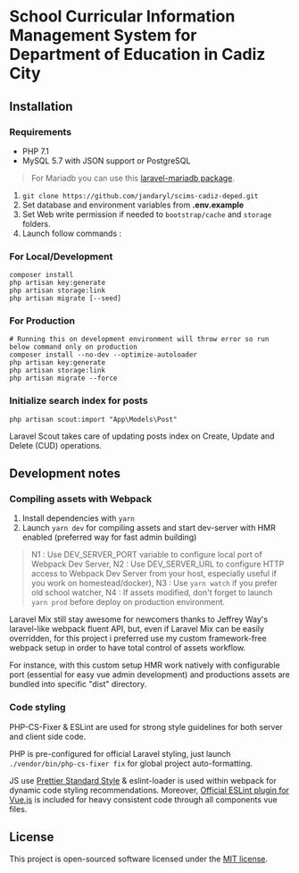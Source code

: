# School Curricular Information Management System for Department of Education in Cadiz City

## Installation

### Requirements

* PHP 7.1
* MySQL 5.7 with JSON support or PostgreSQL

> For Mariadb you can use this [laravel-mariadb package](https://packagist.org/packages/ybr-nx/laravel-mariadb).

1. `git clone https://github.com/jandaryl/scims-cadiz-deped.git`
2. Set database and environment variables from **.env.example**
3. Set Web write permission if needed to `bootstrap/cache` and `storage` folders.
4. Launch follow commands :

### For Local/Development

```shell
composer install
php artisan key:generate
php artisan storage:link
php artisan migrate [--seed]
```

### For Production

```shell
# Running this on development environment will throw error so run below command only on production
composer install --no-dev --optimize-autoloader
php artisan key:generate
php artisan storage:link
php artisan migrate --force
```

### Initialize search index for posts

```shell
php artisan scout:import "App\Models\Post"
```

Laravel Scout takes care of updating posts index on Create, Update and Delete (CUD) operations.

## Development notes

### Compiling assets with Webpack

1. Install dependencies with `yarn`
2. Launch `yarn dev` for compiling assets and start dev-server with HMR enabled (preferred way for fast admin building)

> N1 : Use DEV_SERVER_PORT variable to configure local port of Webpack Dev Server,
> N2 : Use DEV_SERVER_URL to configure HTTP access to Webpack Dev Server from your host, especially useful if you work on homestead/docker),
> N3 : Use `yarn watch` if you prefer old school watcher,
> N4 : If assets modified, don't forget to launch `yarn prod` before deploy on production environment.

Laravel Mix still stay awesome for newcomers thanks to Jeffrey Way's laravel-like webpack fluent API, but, even if Laravel Mix can be easily overridden, for this project i preferred use my custom framework-free webpack setup in order to have total control of assets workflow.

For instance, with this custom setup HMR work natively with configurable port (essential for easy vue admin development) and productions assets are bundled into specific "dist" directory.

### Code styling

PHP-CS-Fixer & ESLint are used for strong style guidelines for both server and client side code.

PHP is pre-configured for official Laravel styling, just launch `./vendor/bin/php-cs-fixer fix` for global project auto-formatting.

JS use [Prettier Standard Style](https://github.com/prettier/prettier/) & eslint-loader is used within webpack for dynamic code styling recommendations.
Moreover, [Official ESLint plugin for Vue.js](https://github.com/vuejs/eslint-plugin-vue) is included for heavy consistent code through all components vue files.

## License

This project is open-sourced software licensed under the [MIT license](https://github.com/jandaryl/scims-cadiz-deped/blob/master/LICENSE).
